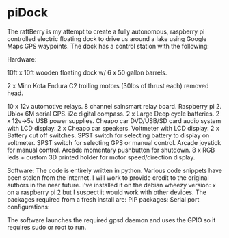 # piDock
The raftBerry is my attempt to create a fully autonomous, raspberry pi controlled electric floating dock to drive us around a lake using Google Maps GPS waypoints. The dock has a control station with the following:

Hardware:

10ft x 10ft wooden floating dock w/ 6 x 50 gallon barrels.

2 x Minn Kota Endura C2 trolling motors (30lbs of thrust each) removed head.

10 x 12v automotive relays.
8 channel sainsmart relay board.
Raspberry pi 2.
Ublox 6M serial GPS.
i2c digital compass.
2 x Large Deep cycle batteries.
2 x 12v->5v USB power supplies.
Cheapo car DVD/USB/SD card audio system with LCD display.
2 x Cheapo car speakers.
Voltmeter with LCD display.
2 x Battery cut off switches.
SPST switch for selecting battery to display on voltmeter.
SPST switch for selecting GPS or manual control.
Arcade joystick for manual control.
Arcade momentary pushbutton for shutdown.
8 x RGB leds + custom 3D printed holder for motor speed/direction display.

Software:
The code is entirely written in python. Various code snippets have been stolen from the internet. I will work to provide credit to the original authors in the near future. I've installed it on the debian wheezy version: x on a raspberry pi 2 but I suspect it would work with other devices. 
The packages required from a fresh install are: 
PIP packages:
Serial port configurations:

The software launches the required gpsd daemon and uses the GPIO so it requires sudo or root to run.



